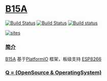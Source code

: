 # [B15A](https://github.com/OS-Q/B15A)

[![Build Status](https://github.com/OS-Q/P15/workflows/B15A/badge.svg)](https://github.com/OS-Q/B15A/actions)
[![Build Status](https://travis-ci.com/OS-Q/P15.svg?branch=master)](https://travis-ci.com/OS-Q/B15A)
[![Build status](https://ci.appveyor.com/api/projects/status/1aabe5q9ea8sjptj?svg=true)](https://ci.appveyor.com/project/Qitas/B15A)

[![sites](http://182.61.61.133/link/resources/OSQ.png)](http://www.OS-Q.com)

### [简介](https://github.com/OS-Q/B15A/wiki)

[B15A](https://github.com/OS-Q/B15A) 基于[PlatformIO](https://github.com/platformio/platformio-core) 框架，板级支持 [ESP8266](https://github.com/SoCXin/ESP8266)


### [Q = (OpenSource & OperatingSystem) ](http://www.OS-Q.com)
